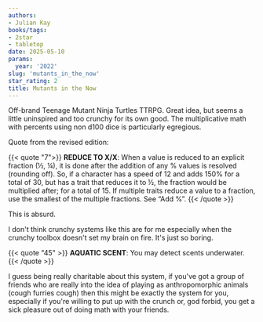 ```yaml
---
authors:
- Julian Kay
books/tags:
- 2star
- tabletop
date: 2025-05-10
params:
  year: '2022'
slug: 'mutants_in_the_now'
star_rating: 2
title: Mutants in the Now
---
```


Off-brand Teenage Mutant Ninja Turtles TTRPG. Great idea, but seems a little uninspired and too crunchy for its own good. The multiplicative math with percents using non d100 dice is particularly egregious.

<!--more-->

Quote from the revised edition:

{{< quote "7">}}
**REDUCE TO X/X**: When a value is reduced to an explicit fraction (½, ¼), it is done after the addition of any % values is resolved (rounding off). So, if a character has a speed of 12 and adds 150% for a total of 30, but has a trait that reduces it to ½, the fraction would be multiplied after; for a total of 15. If multiple traits reduce a value to a fraction, use the smallest of the multiple fractions. See “Add %”.
{{< /quote >}}

This is absurd.

I don't think crunchy systems like this are for me especially when the crunchy toolbox doesn't set my brain on fire. It's just so boring.

{{< quote "45" >}}
**AQUATIC SCENT**: You may detect scents underwater.
{{< /quote >}}

I guess being really charitable about this system, if you've got a group of friends who are really into the idea of playing as anthropomorphic animals (cough furries cough) then this might be exactly the system for you, especially if you're willing to put up with the crunch or, god forbid, you get a sick pleasure out of doing math with your friends.